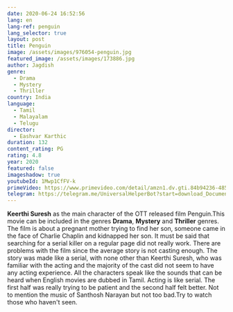 ```yaml
---
date: 2020-06-24 16:52:56
lang: en
lang-ref: penguin
lang_selector: true
layout: post
title: Penguin
image: /assets/images/976054-penguin.jpg
featured_image: /assets/images/173886.jpg
author: Jagdish
genre:
  - Drama
  - Mystery
  - Thriller
country: India
language:
  - Tamil
  - Malayalam
  - Telugu
director:
  - Eashvar Karthic
duration: 132
content_rating: PG
rating: 4.8
year: 2020
featured: false
imageshadow: true
youtubeId: 1Mwp1CfFV-k
primeVideo: https://www.primevideo.com/detail/amzn1.dv.gti.84b94236-4857-bb3b-eebe-742a184abc70/?ref_=dvm_pds_gen_in_as_s_gt_pengtam|m_TJrqE0cSc_c443028095253&gclid=CjwKCAjw88v3BRBFEiwApwLevdPLanE21fSzTsskpfII1jlW9SLt0WupCRFFSv2kDLzn16kOe_l1HBoC0tEQAvD_BwE
telegram: https://telegram.me/UniversalHelperBot?start=download_Document_598
---
```

**Keerthi Suresh** as the main character of the  OTT released film Penguin.This movie can be included in the genres **Drama**, **Mystery** and **Thriller** genres.
The film is about a pregnant mother trying to find her son, someone came in the face of Charlie Chaplin and kidnapped her son.
It must be said that searching for a serial killer on a regular page did not really work.
There are problems with the film since the average story is not casting enough. The story was made like a serial, with none other than Keerthi Suresh, who was familiar with the acting and the majority of the cast did not seem to have any acting experience.
All the characters speak like the sounds that can be heard when English movies are dubbed in Tamil. Acting is like serial.
The first half was really trying to be patient and the second half felt better. Not to mention the music of Santhosh Narayan but not too bad.Try to watch those who haven't seen.